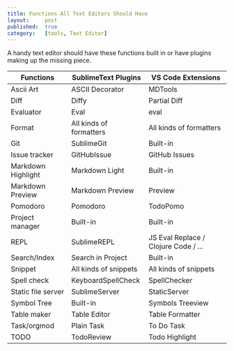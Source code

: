 ```yaml
---
title: Functions All Text Editors Should Have
layout:     post
published:  true
category:   [tools, Text Editor]
---
```


A handy text editor should have these functions built in or have plugins making up the missing piece.

<!--more-->

|     Functions      |   SublimeText Plugins   |          VS Code Extensions          |
| ------------------ | ----------------------- | ------------------------------------ |
| Ascii Art          | ASCII Decorator         | MDTools                              |
| Diff               | Diffy                   | Partial Diff                         |
| Evaluator          | Eval                    | eval                                 |
| Format             | All kinds of formatters | All kinds of formatters              |
| Git                | SublimeGit              | Built-in                             |
| Issue tracker      | GitHubIssue             | GitHub Issues                        |
| Markdown Highlight | Markdown Light          | Built-in                             |
| Markdown Preview   | Markdown Preview        | Preview                              |
| Pomodoro           | Pomodoro                | TodoPomo                             |
| Project manager    | Built-in                | Built-in                             |
| REPL               | SublimeREPL             | JS Eval Replace / Clojure Code / ... |
| Search/Index       | Search in Project       | Built-in                             |
| Snippet            | All kinds of snippets   | All kinds of snippets                |
| Spell check        | KeyboardSpellCheck      | SpellChecker                         |
| Static file server | SublimeServer           | StaticServer                         |
| Symbol Tree        | Built-in                | Symbols Treeview                     |
| Table maker        | Table Editor            | Table Formatter                      |
| Task/orgmod        | Plain Task              | To Do Task                           |
| TODO               | TodoReview              | Todo Highlight                       |
